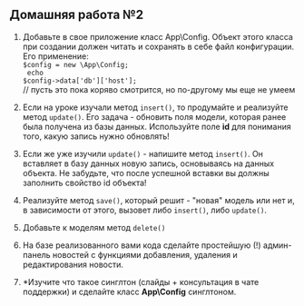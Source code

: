 ## Домашняя работа №2

1. Добавьте в свое приложение класс App\Config. Объект этого класса при создании должен читать и сохранять в себе файл конфигурации. Его применение:
<br><code>$config = new \App\Config; <br>
      echo $config->data['db']['host'];</code>
      <br>// пусть это пока коряво смотрится, но по-другому мы еще не умеем

2. Если на уроке изучали метод <code>insert()</code>, то продумайте и реализуйте метод <code>update()</code>. Его задача - обновить поля модели, которая ранее была получена из базы данных. Используйте поле <b>id</b> для понимания того, какую запись нужно обновлять!
3. Если же уже изучили <code>update()</code> - напишите метод <code>insert()</code>. Он вставляет в базу данных новую запись, основываясь на данных объекта. Не забудьте, что после успешной вставки вы должны заполнить свойство id объекта!
4. Реализуйте метод <code>save()</code>, который решит - "новая" модель или нет и, в зависимости от этого, вызовет либо <code>insert()</code>, либо <code>update()</code>.
5. Добавьте к моделям метод <code>delete()</code>
6. На базе реализованного вами кода сделайте простейшую (!) админ-панель новостей с функциями добавления, удаления и редактирования новости.
7. *Изучите что такое синглтон (слайды + консультация в чате поддержки) и сделайте класс <b>App\Config</b> синглтоном.